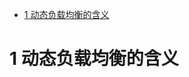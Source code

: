 
<!-- @import "[TOC]" {cmd="toc" depthFrom=1 depthTo=6 orderedList=false} -->

<!-- code_chunk_output -->

* [1 动态负载均衡的含义](#1-动态负载均衡的含义)

<!-- /code_chunk_output -->

# 1 动态负载均衡的含义

